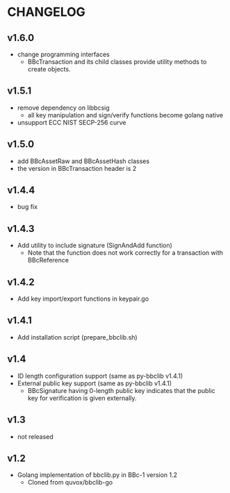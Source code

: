 CHANGELOG
====

## v1.6.0
* change programming interfaces
  - BBcTransaction and its child classes provide utility methods to create objects.

## v1.5.1
* remove dependency on libbcsig
  - all key manipulation and sign/verify functions become golang native
* unsupport ECC NIST SECP-256 curve

## v1.5.0
* add BBcAssetRaw and BBcAssetHash classes
* the version in BBcTransaction header is 2

## v1.4.4
* bug fix

## v1.4.3
* Add utility to include signature (SignAndAdd function)
  * Note that the function does not work correctly for a transaction with BBcReference

## v1.4.2
* Add key import/export functions in keypair.go

## v1.4.1
* Add installation script (prepare_bbclib.sh)

## v1.4
* ID length configuration support (same as py-bbclib v1.4.1)
* External public key support (same as py-bbclib v1.4.1)
  * BBcSignature having 0-length public key indicates that the public key for verification is given externally.

## v1.3
* not released

## v1.2
* Golang implementation of bbclib.py in BBc-1 version 1.2
  - Cloned from quvox/bbclib-go 

